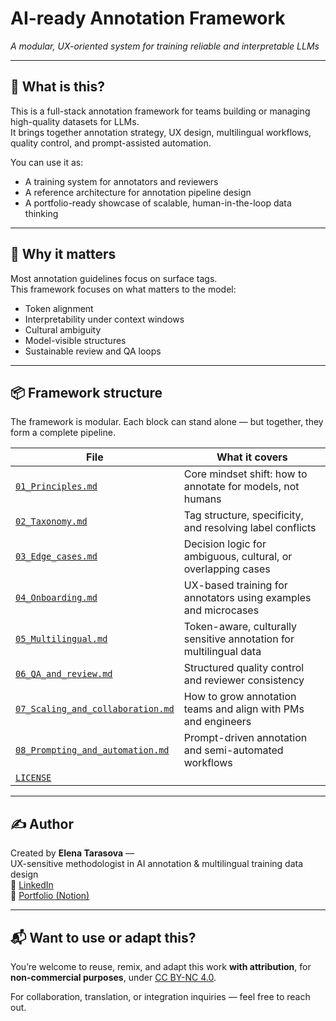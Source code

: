 # AI-ready Annotation Framework  
*A modular, UX-oriented system for training reliable and interpretable LLMs*

---

## 🎯 What is this?

This is a full-stack annotation framework for teams building or managing high-quality datasets for LLMs.  
It brings together annotation strategy, UX design, multilingual workflows, quality control, and prompt-assisted automation.

You can use it as:

- A training system for annotators and reviewers  
- A reference architecture for annotation pipeline design  
- A portfolio-ready showcase of scalable, human-in-the-loop data thinking

---

## 🧠 Why it matters

Most annotation guidelines focus on surface tags.  
This framework focuses on what matters to the model:

- Token alignment  
- Interpretability under context windows  
- Cultural ambiguity  
- Model-visible structures  
- Sustainable review and QA loops

---

## 📦 Framework structure

The framework is modular. Each block can stand alone — but together, they form a complete pipeline.

| File                                               | What it covers                                                                 |
|----------------------------------------------------|---------------------------------------------------------------------------------|
| [`01_Principles.md`](./01_Principles.md)           | Core mindset shift: how to annotate for models, not humans                      |
| [`02_Taxonomy.md`](./02_Taxonomy.md)               | Tag structure, specificity, and resolving label conflicts                       |
| [`03_Edge_cases.md`](./03_Edge_cases.md)             | Decision logic for ambiguous, cultural, or overlapping cases                    |
| [`04_Onboarding.md`](./04_Onboarding.md)           | UX-based training for annotators using examples and microcases                  |
| [`05_Multilingual.md`](./05_Multilingual.md)       | Token-aware, culturally sensitive annotation for multilingual data              |
| [`06_QA_and_review.md`](./06_QA_and_review.md)     | Structured quality control and reviewer consistency                             |
| [`07_Scaling_and_collaboration.md`](./07_Scaling_and_collaboration.md) | How to grow annotation teams and align with PMs and engineers       |
| [`08_Prompting_and_automation.md`](./08_Prompting_and_automation.md) | Prompt-driven annotation and semi-automated workflows                 |
| [`LICENSE`](./LICENSE)   

---

## ✍️ Author

Created by **Elena Tarasova** —  
UX-sensitive methodologist in AI annotation & multilingual training data design  
🔗 [LinkedIn](https://www.linkedin.com/in/elena-tarasova-452b47b1/)  
📁 [Portfolio (Notion)](https://typhoon-twilight-962.notion.site/Elena-Tarasova-Personal-Portfolio-15fe1e1b441280d08d1cc2c91c86c750?pvs=73)

---

## 📬 Want to use or adapt this?

You’re welcome to reuse, remix, and adapt this work **with attribution**, for **non-commercial purposes**, under [CC BY-NC 4.0](https://creativecommons.org/licenses/by-nc/4.0/).

For collaboration, translation, or integration inquiries — feel free to reach out.
